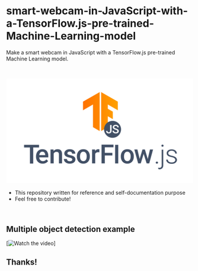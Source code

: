 # smart-webcam-in-JavaScript-with-a-TensorFlow.js-pre-trained-Machine-Learning-model
Make a smart webcam in JavaScript with a TensorFlow.js pre-trained Machine Learning model.

<br>

![img](tensorflow-js.png)

* This repository written for reference and self-documentation purpose
* Feel free to contribute!

<br>

## Multiple object detection example

[![Watch the video](https://imgur.com/a/AYMczPw)]

## Thanks!
